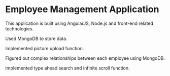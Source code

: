# Employee Management Application

This application is built using AngularJS, Node.js and front-end related technologies. 

Used MongoDB to store data. 

Implemented picture upload function.

Figured out complex relationships between each employee using MongoDB.

Implemented type ahead search and infinite scroll function. 